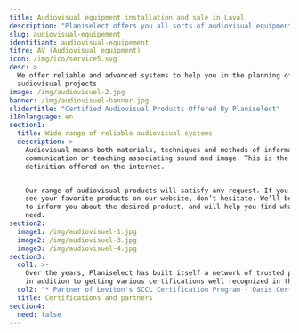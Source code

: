 ```yaml
---
title: Audiovisual equipment installation and sale in Laval
description: "Planiselect offers you all sorts of audiovisual equipment so that you can capture quality images and sounds."
slug: audiovisual-equipement
identifiant: audiovisual-equipement
titre: AV (Audiovisual equipment)
icon: /img/ico/service5.svg
desc: >
  We offer reliable and advanced systems to help you in the planning of your
  audiovisual projects
image: /img/audiovisuel-2.jpg
banner: /img/audiovisuel-banner.jpg
slidertitle: "Certified Audiovisual Products Offered By Planiselect"
i18nlanguage: en
section1:
  title: Wide range of reliable audiovisual systems
  description: >-
    Audiovisual means both materials, techniques and methods of information,
    communication or teaching associating sound and image. This is the
    definition offered on the internet.


    Our range of audiovisual products will satisfy any request. If you do not
    see your favorite products on our website, don’t hesitate. We’ll be pleased
    to inform you about the desired product, and will help you find what you
    need.
section2:
  image1: /img/audiovisuel-1.jpg
  image2: /img/audiovisuel-3.jpg
  image3: /img/audiovisuel-4.jpg
section3:
  col1: >-
    Over the years, Planiselect has built itself a network of trusted partners,
    in addition to getting various certifications well recognized in the field.
  col2: "* Partner of Leviton's SCCL Certification Program - Oasis Certified Integrator\L - NCC Certified Integrator - Authorized Added Value Reseller 3M Volition - Authorized AMP Netconnect System Designer and Distributor\L - Authorized System Designer and Distributor (Hubbell) MISSION CRITICAL Warranty Program"
  title: Certifications and partners
section4:
  need: false
---
```


